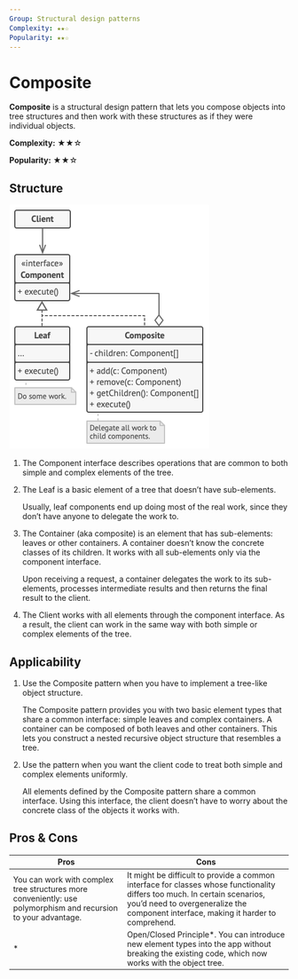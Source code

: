 ```yaml
---
Group: Structural design patterns
Complexity: ★★☆
Popularity: ★★☆
---
```

# Composite

**Composite** is a structural design pattern that lets you compose objects into tree structures and then work with these structures as if they were individual objects.

**Complexity:** ★★☆

**Popularity:** ★★☆

## Structure

![](../../media/composite.png)

1. The Component interface describes operations that are common to both simple and complex elements of the tree.
2. The Leaf is a basic element of a tree that doesn’t have sub-elements. 

    Usually, leaf components end up doing most of the real work, since they don’t have anyone to delegate the work to.

3. The Container (aka composite) is an element that has sub-elements: leaves or other containers. A container doesn’t know the concrete classes of its children. It works with all sub-elements only via the component interface.

    Upon receiving a request, a container delegates the work to its sub-elements, processes intermediate results and then returns the final result to the client.

4. The Client works with all elements through the component interface. As a result, the client can work in the same way with both simple or complex elements of the tree.

## Applicability

1. Use the Composite pattern when you have to implement a tree-like object structure.

    The Composite pattern provides you with two basic element types that share a common interface: simple leaves and complex containers. A container can be composed of both leaves and other containers. This lets you construct a nested recursive object structure that resembles a tree.

2. Use the pattern when you want the client code to treat both simple and complex elements uniformly.

    All elements defined by the Composite pattern share a common interface. Using this interface, the client doesn’t have to worry about the concrete class of the objects it works with.

## Pros & Cons

| Pros                                                                                                           | Cons                                                                                                                                                                                                              |
| -------------------------------------------------------------------------------------------------------------- | ----------------------------------------------------------------------------------------------------------------------------------------------------------------------------------------------------------------- |
| You can work with complex tree structures more conveniently: use polymorphism and recursion to your advantage. | It might be difficult to provide a common interface for classes whose functionality differs too much. In certain scenarios, you’d need to overgeneralize the component interface, making it harder to comprehend. |
| *                                                                                                              | Open/Closed Principle*. You can introduce new element types into the app without breaking the existing code, which now works with the object tree.                                                                |  |
